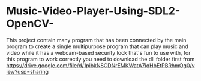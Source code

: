 # Music-Video-Player-Using-SDL2-OpenCV-
This project contain many program that has been connected by the main program to create a single multipurpose program that can play music and video while it has a webcam-based security lock that's fun to use with, for this program to work correctly you need to download the dll folder first from https://drive.google.com/file/d/1pibkN8CDNrEMKWatA7iqHbEtPBRhmOg0/view?usp=sharing
